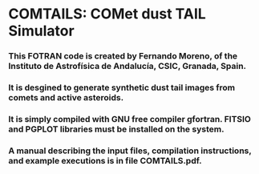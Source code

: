# COMTAILS: COMet dust TAIL Simulator
### This FOTRAN code is created by **Fernando Moreno**, of the Instituto de Astrofísica de Andalucía, CSIC, Granada, Spain.
### It is desgined to generate synthetic dust tail images from comets and active asteroids.
### It is simply compiled with GNU free compiler gfortran. FITSIO and PGPLOT libraries must be installed on the system.
### A manual describing the input files, compilation instructions,  and example executions is in file COMTAILS.pdf. 

